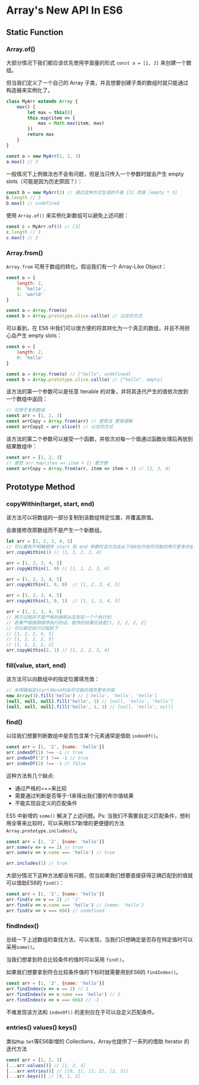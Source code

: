 # Array's New API In ES6
## Static Function

### Array.of()
大部分情况下我们都应该优先使用字面量的形式 `const a = [1, 2]` 来创建一个数组。  

但当我们定义了一个自己的 Array 子类，并且想要创建子类的数组时就只能通过构造器来实例化了。
```js
class MyArr extends Array {
	max() {
		let max = this[0]
		this.map(item => {
			max = Math.max(item, max)
		})
		return max
	}
}

const a = new MyArr(1, 2, 3)
a.max() // 3
```
一般情况下上例做法也不会有问题，但是当只传入一个参数时就会产生 empty slots（可能是因为历史原因？）：
```js
const b = new MyArr(3) // 通过这种方式生成的不是 [3] 而是 [empty * 3]
b.length // 3
b.max() // undefined
```
使用 `Array.of()` 来实例化新数组可以避免上述问题：
```js
const c = MyArr.of(3) // [3]
c.length // 1
c.max() // 3
```

### Array.from()
`Array.from` 可用于数组的转化，假设我们有一个 Array-Like Object：
```js
const o = {
	length: 2,
	0: 'hello',
	1: 'world'
}

const a = Array.from(o)
const b = Array.prototype.slice.call(o) // 以往的方式
```
可以看到，在 ES6 中我们可以很方便的将其转化为一个真正的数组，并且不用担心会产生 empty slots：
```js
const o = {
	length: 2,
	0: 'hello'
}

const a = Array.from(o) // ["hello", undefined]
const b = Array.prototype.slice.call(o) // ["hello", empty]
```
该方法的第一个参数可以是任意 Iterable 的对象，并将其迭代产生的值依次放到一个数组中返回：
```js
// 可用于复制数组
const arr = [1, 2, 3]
const arrCopy = Array.from(arr) // 更简洁 更易理解
const arrCopy2 = arr.slice() // 以往的方式
```
该方法的第二个参数可以接受一个函数，并依次对每一个值通过函数处理后再放到结果数组中：
```js
const arr = [1, 2, 3]
// 感觉 arr.map(iten => item + 1) 更方便
const arrCopy = Array.from(arr, item => item + 1) // [2, 3, 4]
```

## Prototype Method

### copyWithin(target, start, end)
该方法可以将数组的一部分复制到该数组特定位置，并覆盖原值。  

会直接修改原数组而不是产生一个新数组。
```js
let arr = [1, 2, 3, 4, 5]
// 可以看到不明确提供 start 和 end 参数时该方法会从下标0处开始尽可能的拷贝更多的值
arr.copyWithin(1) // [1, 1, 2, 3, 4]

arr = [1, 2, 3, 4, 5]
arr.copyWithin(1, 0) // [1, 1, 2, 3, 4]

arr = [1, 2, 3, 4, 5]
arr.copyWithin(1, 0, 0)  // [1, 2, 3, 4, 5]

arr = [1, 2, 3, 4, 5]
arr.copyWithin(1, 0, 1)  // [1, 1, 3, 4, 5]

arr = [1, 2, 3, 4, 5]
// 拷贝过程并不是严格的按照从左到右一个个执行的
// 若果严格按照顺序执行的话，程序的结果应该是[1, 2, 2, 2, 2]
// 可以假定执行过程如下
// [1, 2, 2, 4, 5]
// [1, 2, 2, 2, 5]
// [1, 2, 2, 2, 2]
arr.copyWithin(2, 1) // [1, 2, 2, 3, 4]
```
### fill(value, start, end)
该方法可以向数组中的指定位置填充值：
```js
// 未明确指定start和end时会尽可能的填充更多的值
new Array(3).fill('hello') // ['hello', 'hello', 'hello']
[null, null, null].fill('hello', 1) // [null, 'hello', 'hello']
[null, null, null].fill('hello', 1, 2) // [null, 'hello', null]
```

### find()
以往我们想要判断数组中是否包含某个元素通常是借助 `indexOf()`。
```js
const arr = [1, '2', {name: 'hello'}]
arr.indexOf(1) !== -1 // true
arr.indexOf('2') !== -1 // true
arr.indexOf(2) !== -1 // false
```
这种方法有几个缺点:
* 通过严格的===来比较
* 需要通过判断是否等于-1来得出我们要的布尔值结果
* 不能实现自定义的匹配条件

ES5 中新增的 `some()` 解决了上述问题。Ps: 当我们不需要自定义匹配条件，想利用全等来比较时，可以采用ES7新增的更便捷的方法 `Array.prototype.includes()`。
```js
const arr = [1, '2', {name: 'hello'}]
arr.some(v => v == 2) // true
arr.some(v => v.name === 'hello') // true

arr.includes(1) // true
```
大部分情况下这种方法都没有问题，但当如果我们想要直接获得正确匹配到的值就可以借助ES6的 `find()`：
```js
const arr = [1, '2', {name: 'hello'}]
arr.find(v => v == 2) // '2'
arr.find(v => v.name === 'hello') // {name: 'hello'}
arr.find(v => v === 666) // undefined
```

### findIndex()
总结一下上述数组的查找方法，可以发现，当我们只想确定是否存在特定值时可以采用`some()`。  

当我们想拿到符合比较条件的值时可以采用 `find()`。  

如果我们想要拿到符合比较条件值的下标时就需要用到ES6的 `findIndex()`。
```js
const arr = [1, '2', {name: 'hello'}]
arr.findIndex(v => v == 2) // 1
arr.findIndex(v => v.name === 'hello') // 2
arr.findIndex(v => v === 666) // -1
```
不难发现该方法和 `indexOf()` 的差别仅在于可以自定义匹配条件。

### entries() values() keys()
类似`Map` `Set`等ES6新增的 Collections，Array也提供了一系列的借助 Iterator 的迭代方法
```js
const arr = [1, 2, 3]
[...arr.values()] // [1, 2, 3]
[...arr.entries()] // [[0, 1], [1, 2], [2, 3]]
[...arr.keys()] // [0, 1, 2]
```
